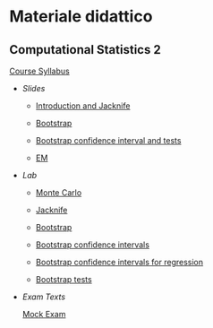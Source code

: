 # Materiale didattico

## Computational Statistics 2

[Course Syllabus](/courses/compstat2/syllabus.pdf)

- *Slides*

   - [Introduction and Jacknife](/courses/compstat2/slides/01_Introduction_Jacknife.pdf)

   - [Bootstrap](/courses/compstat2/slides/02_Bootstrap.pdf)

   - [Bootstrap confidence interval and tests](/courses/compstat2/slides/03_Intervals_tests.pdf)

   - [EM](/courses/compstat2/slides/04_EM.pdf)

- *Lab*

   - [Monte Carlo](/courses/compstat2/scripts/00_MC.R)

   - [Jacknife](/courses/compstat2/scripts/01_Jacknife.R)

   - [Bootstrap](/courses/compstat2/scripts/02_Bootstrap.R)

   - [Bootstrap confidence intervals](/courses/compstat2/scripts/03_CIs.R)

   - [Bootstrap confidence intervals for regression](/courses/compstat2/scripts/04_CIs_Regression.R)

   - [Bootstrap tests](/courses/compstat2/scripts/05_Tests.R)


- *Exam Texts*

   [Mock Exam](/courses/compstat2/exams/Mock_Exam.pdf)